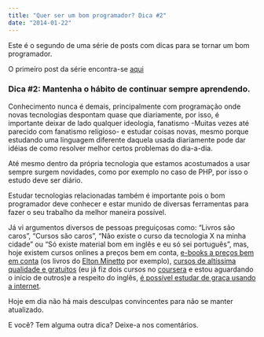 ```yaml
---
title: "Quer ser um bom programador? Dica #2"
date: "2014-01-22"
---
```


Este é o segundo de uma série de posts com dicas para se tornar um bom programador.

O primeiro post da série encontra-se [aqui](http://blog.adlermedrado.com.br/2014/01/quer-ser-um-bom-programador-dica-1)

### Dica #2: Mantenha o hábito de continuar sempre aprendendo.

Conhecimento nunca é demais, principalmente com programação onde novas tecnologias despontam quase que diariamente, por
isso, é importante deixar de lado qualquer ideologia, fanatismo -Muitas vezes até parecido com fanatismo religioso- e
estudar coisas novas, mesmo porque estudando uma linguagem diferente daquela usada diariamente pode dar idéias de como
resolver melhor certos problemas do dia-a-dia.

Até mesmo dentro da própria tecnologia que estamos acostumados a usar sempre surgem novidades, como por exemplo no caso
de PHP, por isso o estudo deve ser diário.

Estudar tecnologias relacionadas também é importante pois o bom programador deve conhecer e estar munido de diversas
ferramentas para fazer o seu trabalho da melhor maneira possível.

Já vi argumentos diversos de pessoas preguiçosas como: “Livros são caros”, “Cursos são caros”, “Não existe o curso da
tecnologia X na minha cidade” ou “Só existe material bom em inglês e eu só sei português”, mas, hoje existem cursos
onlines a preços bem em conta, [e-books a preços bem em conta](http://www.casadocodigo.com.br) (os livros
do [Elton Minetto](http://eltonminetto.net) por
exemplo), [cursos de altíssima qualidade e gratuitos](https://www.coursera.org) (eu já fiz dois cursos
no [coursera](https://www.coursera.org) e estou aguardando o início de outros)e a respeito do
inglês, [é possível estudar de graça usando a internet](http://www.duolingo.com/pt).  

Hoje em dia não  há mais desculpas convincentes para não se manter atualizado.

E você? Tem alguma outra dica? Deixe-a nos comentários.
